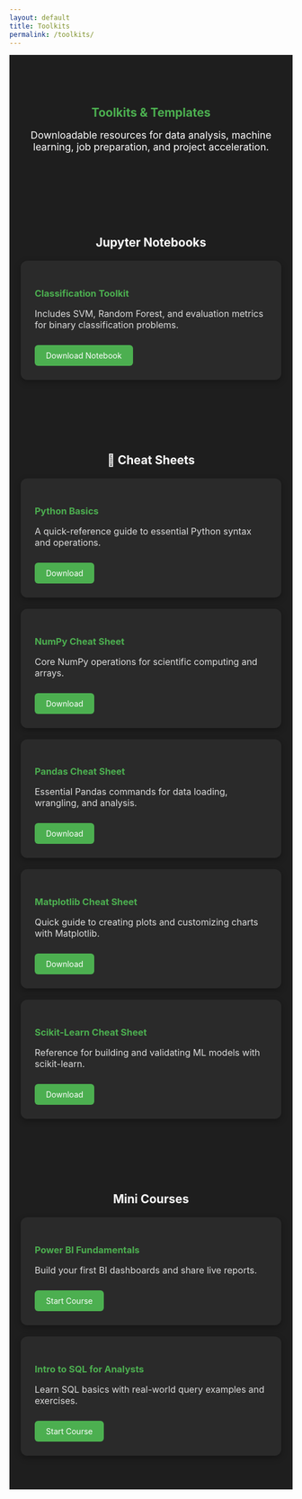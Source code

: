 ```yaml
---
layout: default
title: Toolkits
permalink: /toolkits/
---
```


<section class="toolkits-header" style="background-color: #1e1e1e; color: white; padding: 60px 20px; text-align: center;">
  <div style="max-width: 800px; margin: auto;">
    <h1 style="color: #4CAF50;">Toolkits & Templates</h1>
    <p style="font-size: 1.1rem;">
      Downloadable resources for data analysis, machine learning, job preparation, and project acceleration.
    </p>
  </div>
</section>
<section class="toolkit-section">
  <h2> Jupyter Notebooks</h2>
  <div class="card">
    <h3>Classification Toolkit</h3>
    <p>Includes SVM, Random Forest, and evaluation metrics for binary classification problems.</p>
    <a href="/projects/chest_ct_scan_Cancer_Detection_cnn.ipynb" class="button">Download Notebook</a>
  </div>
</section>
<section class="toolkit-section">
  <h2>📄 Cheat Sheets</h2>

  <div class="card">
    <h3>Python Basics</h3>
    <p>A quick-reference guide to essential Python syntax and operations.</p>
    <a href="/toolkits/cheatsheets/Python_Cheat_Sheet.pdf" class="button">Download</a>
  </div>

  <div class="card">
    <h3>NumPy Cheat Sheet</h3>
    <p>Core NumPy operations for scientific computing and arrays.</p>
    <a href="/toolkits/cheatsheets/NumPy_Cheat_Sheet.pdf" class="button">Download</a>
  </div>

  <div class="card">
    <h3>Pandas Cheat Sheet</h3>
    <p>Essential Pandas commands for data loading, wrangling, and analysis.</p>
    <a href="/toolkits/cheatsheets/Pandas_Cheat_Sheet.pdf" class="button">Download</a>
  </div>

  <div class="card">
    <h3>Matplotlib Cheat Sheet</h3>
    <p>Quick guide to creating plots and customizing charts with Matplotlib.</p>
    <a href="/toolkits/cheatsheets/Matplotlib_Cheat_Sheet.pdf" class="button">Download</a>
  </div>

  <div class="card">
    <h3>Scikit-Learn Cheat Sheet</h3>
    <p>Reference for building and validating ML models with scikit-learn.</p>
    <a href="/toolkits/cheatsheets/Scikit_Learn_Cheat_Sheet_Python.pdf" class="button">Download</a>
  </div>
</section>

<section class="toolkit-section">
  <h2> Mini Courses</h2>
  <div class="card">
    <h3>Power BI Fundamentals</h3>
    <p>Build your first BI dashboards and share live reports.</p>
    <a href="/courses/powerbi/" class="button">Start Course</a>
  </div>
  <div class="card">
    <h3>Intro to SQL for Analysts</h3>
    <p>Learn SQL basics with real-world query examples and exercises.</p>
    <a href="/courses/sql/" class="button">Start Course</a>
  </div>
</section>
<style>
.toolkit-section {
  padding: 40px 20px;
  text-align: center;
  background-color: #1e1e1e;
  color: white;
}
.toolkit-section:nth-of-type(even) {
  background-color: #1e1e1e;
}
.card {
  background: #2a2a2a;
  padding: 25px;
  border-radius: 12px;
  max-width: 700px;
  margin: 20px auto;
  box-shadow: 0 4px 12px rgba(0,0,0,0.3);
  text-align: left;
  color: white;
}
.card h3 {
  color: #4CAF50;
  margin-bottom: 10px;
}
.card p {
  font-size: 1rem;
  color: #ddd;
}
.button {
  display: inline-block;
  margin-top: 10px;
  background: #4CAF50;
  color: white;
  padding: 10px 20px;
  border-radius: 6px;
  text-decoration: none;
}
.button:hover {
  background: #45a049;
}
</style>

